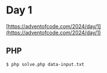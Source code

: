 # Day 1

[https://adventofcode.com/2024/day/1](https://adventofcode.com/2024/day/1)

## PHP

```
$ php solve.php data-input.txt
```
